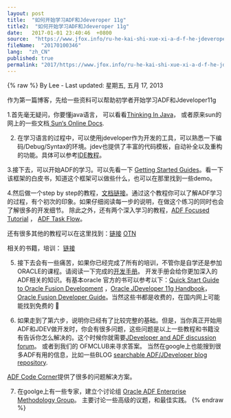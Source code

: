 ```yaml
---
layout: post
title:  "如何开始学习ADF和Jdeveroper 11g"
title2:  "如何开始学习ADF和Jdeveroper 11g"
date:   2017-01-01 23:40:46  +0800
source:  "https://www.jfox.info/ru-he-kai-shi-xue-xi-a-d-f-he-jdeveroper-11g-3.html"
fileName:  "20170100346"
lang:  "zh_CN"
published: true
permalink: "2017/https://www.jfox.info/ru-he-kai-shi-xue-xi-a-d-f-he-jdeveroper-11g-3.html"
---
```

{% raw %}
By Lee - Last updated: 星期五, 五月 17, 2013

作为第一篇博客，先给一些资料可以帮助初学者开始学习ADF和Jdeveloper11g

1.首先毫无疑问，你要懂java语言， 可以看看[Thinking In Java](https://www.jfox.info/go.php?url=http://www.mindview.net/Books/TIJ/)， 或者原来sun的网上的一些文档[ Sun‘s Online Docs](https://www.jfox.info/go.php?url=http://java.sun.com/docs/books/tutorial/getStarted/index.html).

2. 在学习语言的过程中，可以使用jdeveloper作为开发的工具，可以熟悉一下编码/Debug/Syntax的环境。jdev也提供了丰富的代码模板，自动补全以及重构的功能。具体可以参考[IDE教程](https://www.jfox.info/go.php?url=http://st-curriculum.oracle.com/obe/jdev/obe11jdev/ps1/introjdevide/introjdevide.htm)。

3.接下去，可以开始ADF的学习。可以先看一下 [Getting Started Guides](https://www.jfox.info/go.php?url=http://www.oracle.com/technetwork/developer-tools/jdev/overview/jdeveloper-reviewrguide-086026.html)。看一下该框架的白皮书，知道这个框架可以做些什么，也可以在那里找到一些demo。

4.然后做一个step by step的教程，[文档链接](https://www.jfox.info/go.php?url=http://download.oracle.com/docs/cd/E18941_01/tutorials/jdtut_11r2_55/jdtut_11r2_55_1.html)。通过这个教程你可以了解ADF学习的过程，有个初次的印象。如果仔细阅读每一步的说明，在做这个练习的同时也会了解很多的开发细节。 除此之外，还有两个深入学习的教程，[ADF Focused Tutorial](https://www.jfox.info/go.php?url=http://st-curriculum.oracle.com/obe/jdev/obe11jdev/ps1/adf_richclient/adfrichclient.htm) ， [ADF Task Flow](https://www.jfox.info/go.php?url=http://st-curriculum.oracle.com/obe/jdev/obe11jdev/ps1/boundedtaskflow/bounded_task_flow.html)。

还有很多其他的教程可以在这里找到：[链接](https://www.jfox.info/go.php?url=http://download.oracle.com/docs/cd/E18941_01/tutorials/toc.htm)  [OTN](https://www.jfox.info/go.php?url=http://www.oracle.com/technetwork/developer-tools/jdev/overview/index-100269.html)

相关的书籍，培训： [链接](https://www.jfox.info/go.php?url=http://www.oracle.com/technetwork/developer-tools/jdev/training11g-090355.html)

5. 接下去会有一些痛苦，如果你已经完成了所有的培训，不管你是自学还是参加ORACLE的课程。请阅读一下完成的[开发手册](https://www.jfox.info/go.php?url=http://download.oracle.com/docs/cd/E16162_01/index.htm)。 开发手册会给你更加深入的ADF相关的知识。有基本oracle 官方的书可以参考以下：[Quick Start Guide to Oracle Fusion Development](https://www.jfox.info/go.php?url=http://www.mhprofessional.com/product.php?isbn=0071744282) ，[Oracle JDeveloper 11g Handbook](https://www.jfox.info/go.php?url=http://www.mhprofessional.com/product.php?isbn=0071602380&amp;%E2%81%9Ecat=112)，[Oracle Fusion Developer Guide](https://www.jfox.info/go.php?url=http://www.mhprofessional.com/product.php?cat=112&amp;isbn=0071622543)。当然这些书都是收费的，在国内网上可能能找到免费的 🙂

6. 如果走到了第六步，说明你已经有了比较完整的基础。但是，当你真正开始用ADF和JDEV做开发时，你会有很多问题，这些问题是以上一些教程和书籍没有告诉你怎么解决的。这个时候你就需要[JDeveloper and ADF discussion forum](https://www.jfox.info/go.php?url=http://forums.oracle.com/forums/forum.jspa?forumID=83)。 或者到我们的 OFMCLUB来寻求答案。 当然在google上也能搜到很多ADF有用的信息，比如一些BLOG [searchable ADF/JDeveloper blog repository](https://www.jfox.info/go.php?url=http://www.connotea.org/user/jdeveloper).

[ADF Code Corner](https://www.jfox.info/go.php?url=http://www.oracle.com/technetwork/developer-tools/adf/learnmore/index-101235.html)提供了很多的问题解决方案。

7. 在goolge上有一些专家，建立个讨论组 [Oracle ADF Enterprise Methodology Group](https://www.jfox.info/go.php?url=http://groups.google.com/group/adf-methodology)。 主要讨论一些高级的议题，和最佳实践。
{% endraw %}